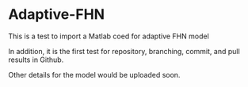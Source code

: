 # Adaptive-FHN
This is a test to import a Matlab coed for adaptive FHN model

In addition, it is the first test for repository, branching, commit, and pull results in Github.

Other details for the model would be uploaded soon.
